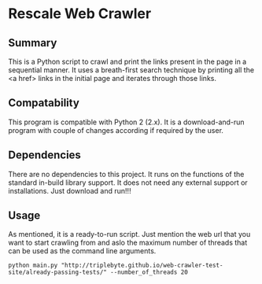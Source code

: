 # Rescale Web Crawler

## Summary
This is a Python script to crawl and print the links present in the page in a sequential manner. 
It uses a breath-first search technique by printing all the \<a href> links in the initial page and iterates through those links. 

## Compatability
This program is compatible with Python 2 (2.x). It is a download-and-run program with couple of changes according if required by the user.

## Dependencies
There are no dependencies to this project. It runs on the functions of the standard in-build library support. It does not need any external support or installations. Just download and run!!!

## Usage
As mentioned, it is a ready-to-run script. Just mention the web url that you want to start crawling from and aslo the maximum number of threads that can be used as the command line arguments.

`python main.py "http://triplebyte.github.io/web-crawler-test-site/already-passing-tests/" --number_of_threads 20`
